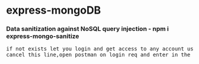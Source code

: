 # express-mongoDB

<h3> Data sanitization against NoSQL query injection - npm i express-mongo-sanitize</h3>
<pre>
if not exists let you login and get access to any account using the password the attacker put in the get req to see this:
cancel this line,open postman on login req and enter in the body {"email":{"$gt":""}, "password": "pass1234"}
</pre>
